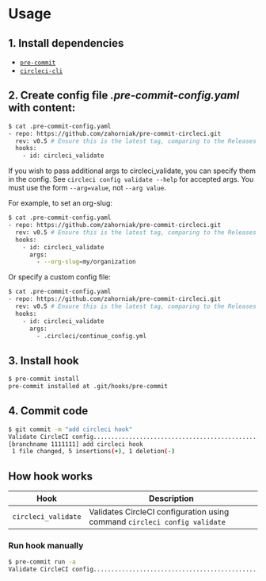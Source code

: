 # Usage
## 1. Install dependencies
* [`pre-commit`](https://pre-commit.com/#install)
* [`circleci-cli`](https://circleci.com/docs/2.0/local-cli/#installation)

## 2. Create config file ***.pre-commit-config.yaml*** with content:
```bash
$ cat .pre-commit-config.yaml
- repo: https://github.com/zahorniak/pre-commit-circleci.git
  rev: v0.5 # Ensure this is the latest tag, comparing to the Releases tab
  hooks:
    - id: circleci_validate
```

If you wish to pass additional args to circleci_validate, you can specify
them in the config. See `circleci config validate --help` for accepted args.
You must use the form `--arg=value`, not `--arg value`.

For example, to set an org-slug:
```bash
$ cat .pre-commit-config.yaml
- repo: https://github.com/zahorniak/pre-commit-circleci.git
  rev: v0.5 # Ensure this is the latest tag, comparing to the Releases tab
  hooks:
    - id: circleci_validate
      args:
        - --org-slug=my/organization
```

Or specify a custom config file:
```bash
$ cat .pre-commit-config.yaml
- repo: https://github.com/zahorniak/pre-commit-circleci.git
  rev: v0.5 # Ensure this is the latest tag, comparing to the Releases tab
  hooks:
    - id: circleci_validate
      args:
        - .circleci/continue_config.yml
```

## 3. Install hook
```bash
$ pre-commit install
pre-commit installed at .git/hooks/pre-commit
```

## 4. Commit code
```bash
$ git commit -m "add circleci hook"
Validate CircleCI config.................................................Passed
[branchname 1111111] add circleci hook
 1 file changed, 5 insertions(+), 1 deletion(-)
 ```

## How hook works
|   Hook    |   Description    |
|  ---  |  ---  |
|   `circleci_validate`    |   Validates CircleCI configuration using command `circleci config validate`    |



### Run hook manually
```bash
$ pre-commit run -a
Validate CircleCI config.................................................Passed
```
